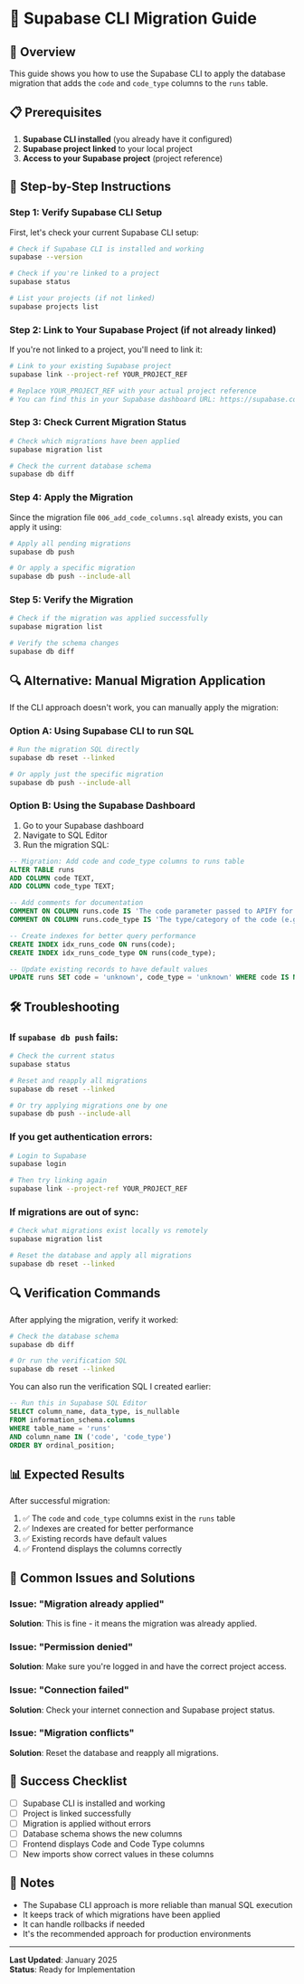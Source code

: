 # 🚀 Supabase CLI Migration Guide

## 🎯 Overview

This guide shows you how to use the Supabase CLI to apply the database migration that adds the `code` and `code_type` columns to the `runs` table.

## 📋 Prerequisites

1. **Supabase CLI installed** (you already have it configured)
2. **Supabase project linked** to your local project
3. **Access to your Supabase project** (project reference)

## 🔧 Step-by-Step Instructions

### Step 1: Verify Supabase CLI Setup

First, let's check your current Supabase CLI setup:

```bash
# Check if Supabase CLI is installed and working
supabase --version

# Check if you're linked to a project
supabase status

# List your projects (if not linked)
supabase projects list
```

### Step 2: Link to Your Supabase Project (if not already linked)

If you're not linked to a project, you'll need to link it:

```bash
# Link to your existing Supabase project
supabase link --project-ref YOUR_PROJECT_REF

# Replace YOUR_PROJECT_REF with your actual project reference
# You can find this in your Supabase dashboard URL: https://supabase.com/dashboard/project/YOUR_PROJECT_REF
```

### Step 3: Check Current Migration Status

```bash
# Check which migrations have been applied
supabase migration list

# Check the current database schema
supabase db diff
```

### Step 4: Apply the Migration

Since the migration file `006_add_code_columns.sql` already exists, you can apply it using:

```bash
# Apply all pending migrations
supabase db push

# Or apply a specific migration
supabase db push --include-all
```

### Step 5: Verify the Migration

```bash
# Check if the migration was applied successfully
supabase migration list

# Verify the schema changes
supabase db diff
```

## 🔍 Alternative: Manual Migration Application

If the CLI approach doesn't work, you can manually apply the migration:

### Option A: Using Supabase CLI to run SQL

```bash
# Run the migration SQL directly
supabase db reset --linked

# Or apply just the specific migration
supabase db push --include-all
```

### Option B: Using the Supabase Dashboard

1. Go to your Supabase dashboard
2. Navigate to SQL Editor
3. Run the migration SQL:

```sql
-- Migration: Add code and code_type columns to runs table
ALTER TABLE runs 
ADD COLUMN code TEXT,
ADD COLUMN code_type TEXT;

-- Add comments for documentation
COMMENT ON COLUMN runs.code IS 'The code parameter passed to APIFY for the scraper run';
COMMENT ON COLUMN runs.code_type IS 'The type/category of the code (e.g., HR Cockpit, Profiling Values, etc.)';

-- Create indexes for better query performance
CREATE INDEX idx_runs_code ON runs(code);
CREATE INDEX idx_runs_code_type ON runs(code_type);

-- Update existing records to have default values
UPDATE runs SET code = 'unknown', code_type = 'unknown' WHERE code IS NULL OR code_type IS NULL;
```

## 🛠️ Troubleshooting

### If `supabase db push` fails:

```bash
# Check the current status
supabase status

# Reset and reapply all migrations
supabase db reset --linked

# Or try applying migrations one by one
supabase db push --include-all
```

### If you get authentication errors:

```bash
# Login to Supabase
supabase login

# Then try linking again
supabase link --project-ref YOUR_PROJECT_REF
```

### If migrations are out of sync:

```bash
# Check what migrations exist locally vs remotely
supabase migration list

# Reset the database and apply all migrations
supabase db reset --linked
```

## 🔍 Verification Commands

After applying the migration, verify it worked:

```bash
# Check the database schema
supabase db diff

# Or run the verification SQL
supabase db reset --linked
```

You can also run the verification SQL I created earlier:

```sql
-- Run this in Supabase SQL Editor
SELECT column_name, data_type, is_nullable 
FROM information_schema.columns 
WHERE table_name = 'runs' 
AND column_name IN ('code', 'code_type')
ORDER BY ordinal_position;
```

## 📊 Expected Results

After successful migration:

1. ✅ The `code` and `code_type` columns exist in the `runs` table
2. ✅ Indexes are created for better performance
3. ✅ Existing records have default values
4. ✅ Frontend displays the columns correctly

## 🚨 Common Issues and Solutions

### Issue: "Migration already applied"
**Solution**: This is fine - it means the migration was already applied.

### Issue: "Permission denied"
**Solution**: Make sure you're logged in and have the correct project access.

### Issue: "Connection failed"
**Solution**: Check your internet connection and Supabase project status.

### Issue: "Migration conflicts"
**Solution**: Reset the database and reapply all migrations.

## 🎯 Success Checklist

- [ ] Supabase CLI is installed and working
- [ ] Project is linked successfully
- [ ] Migration is applied without errors
- [ ] Database schema shows the new columns
- [ ] Frontend displays Code and Code Type columns
- [ ] New imports show correct values in these columns

## 📝 Notes

- The Supabase CLI approach is more reliable than manual SQL execution
- It keeps track of which migrations have been applied
- It can handle rollbacks if needed
- It's the recommended approach for production environments

---

**Last Updated**: January 2025  
**Status**: Ready for Implementation

